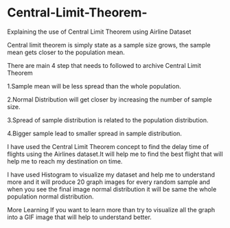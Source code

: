 # Central-Limit-Theorem-
Explaining the use of Central Limit Theorem using Airline Dataset

Central limit theorem is simply state as a sample size grows, the sample mean gets closer to the population mean.

There are main 4 step that needs to followed to archive Central Limit Theorem

1.Sample mean will be less spread than the whole population.

2.Normal Distribution will get closer by increasing the number of sample size.

3.Spread of sample distribution is related to the population distribution.

4.Bigger sample lead to smaller spread in sample distribution.

I have used the Central Limit Theorem concept to find the delay time of flights using the Airlines dataset.It will help me to find the best flight that will help me to reach my destination on time.

I have used Histogram to visualize my dataset and help me to understand more and it will produce 20 graph images for every random sample
and when you see the final image normal distribution it will be same the whole population normal distribution.

More Learning
If you want to learn more than try to visualize all the graph into a GIF image that will help to understand better.
